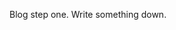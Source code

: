 <!-- 
.. title: Introduction
.. slug: introduction
.. date: 2015-07-14 22:02:27 UTC-04:00
.. tags: 
.. category: 
.. link: 
.. description: 
.. type: text
-->
Blog step one. Write something down.

